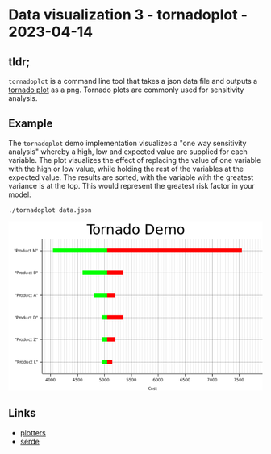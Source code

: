# Data visualization 3 - tornadoplot - 2023-04-14

## tldr;

`tornadoplot` is a command line tool that takes a json data file and outputs a
[tornado plot](https://en.wikipedia.org/wiki/Tornado_diagram) as a png. Tornado
plots are commonly used for sensitivity analysis.

## Example

The `tornadoplot` demo implementation visualizes a "one way sensitivity
analysis" whereby a high, low and expected value are supplied for each variable.
The plot visualizes the effect of replacing the value of one variable with the
high or low value, while holding the rest of the variables at the expected
value. The results are sorted, with the variable with the greatest variance is
at the top. This would represent the greatest risk factor in your model.

```sh
./tornadoplot data.json
```

![tornadoplot](./demo.png)

## Links

- [plotters](https://github.com/plotters-rs/plotters)
- [serde](https://serde.rs/)
